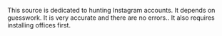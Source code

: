 This source is dedicated to hunting Instagram accounts. It depends on guesswork. It is very accurate and there are no errors.. It also requires installing offices first.
